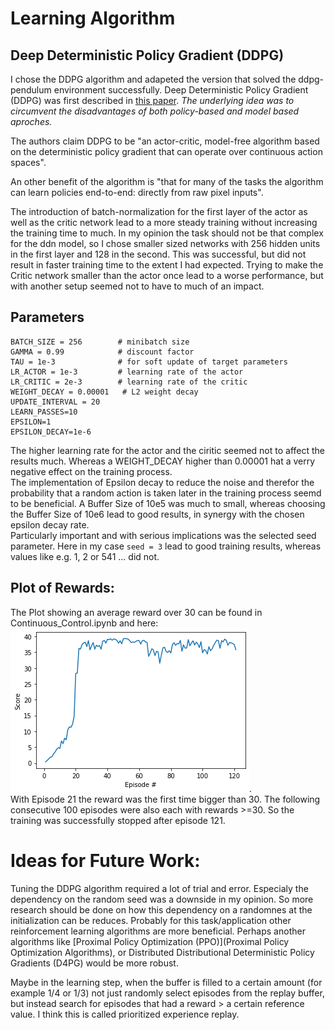 # Learning Algorithm

## Deep Deterministic Policy Gradient (DDPG)
I chose the DDPG algorithm and adapeted the version that solved the ddpg-pendulum environment successfully. 
Deep Deterministic Policy Gradient (DDPG) was first described in [this paper](https://arxiv.org/abs/1509.02971). *The underlying idea was to circumvent the disadvantages of both policy-based and model based aproches.* 

The authors claim DDPG to be "an actor-critic, model-free algorithm based on the deterministic policy gradient that can operate over continuous action spaces". 

An other benefit of the algorithm is "that for many of the tasks the algorithm can learn policies end-to-end: directly from raw pixel inputs".


The introduction of batch-normalization for the first layer of the actor as well as the critic network lead to a more steady training without increasing the training time to much. 
In my opinion the task should not be that complex for the ddn model, so I chose smaller sized networks with 256 hidden units in the first layer and 128 in the second. This was successful, but did not result in faster training time to the extent I had expected. Trying to make the Critic network smaller than the actor once lead to a worse performance, but with another setup seemed not to have to much of an impact. 

## Parameters
```BUFFER_SIZE = int(1e6)  # replay buffer size  
BATCH_SIZE = 256        # minibatch size  
GAMMA = 0.99            # discount factor  
TAU = 1e-3              # for soft update of target parameters  
LR_ACTOR = 1e-3         # learning rate of the actor   
LR_CRITIC = 2e-3        # learning rate of the critic  
WEIGHT_DECAY = 0.00001   # L2 weight decay  
UPDATE_INTERVAL = 20  
LEARN_PASSES=10  
EPSILON=1  
EPSILON_DECAY=1e-6   
```

The higher learning rate for the actor and the ciritic seemed not to affect the results much. Whereas a WEIGHT_DECAY higher than 0.00001 hat a verry negative effect on the training process.  
The implementation of Epsilon decay to reduce the noise and therefor the probability that a random action is taken later in the training process seemd to be beneficial. 
A Buffer Size of 10e5 was much to small, whereas choosing the Buffer Size of 10e6 lead to good results, in synergy with the chosen epsilon decay rate.  
Particularly important and with serious implications was the selected seed parameter. Here in my case `seed = 3` lead to good training results, whereas values like e.g. 1, 2 or 541 ... did not. 

## Plot of Rewards:
The Plot showing an average reward over 30 can be found in Continuous_Control.ipynb and here: ![Plot of the Results](Training_results.png).  
With Episode 21 the reward was the first time bigger than 30. The following consecutive 100 episodes were also each with rewards >=30. So the training was successfully stopped after episode 121.

# Ideas for Future Work:
Tuning the DDPG algorithm required a lot of trial and error. Especialy the dependency on the random seed was a downside in my opinion. So more research should be done on how this dependency on a randomnes at the initialization can be reduces. Probably for this task/application other reinforcement learning algorithms are more beneficial. 
Perhaps another algorithms like [Proximal Policy Optimization (PPO)](Proximal Policy Optimization Algorithms), or Distributed Distributional Deterministic Policy Gradients (D4PG) would be more robust.

Maybe in the learning step, when the buffer is filled to a certain amount (for example 1/4 or 1/3) not just randomly select episodes from the replay buffer, but instead search for episodes that had a reward > a certain reference value. I think this is called prioritized experience replay.

